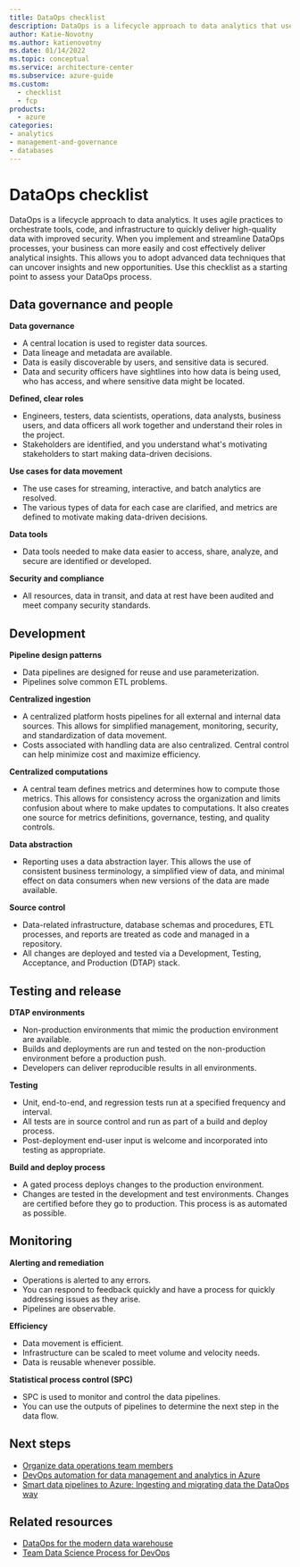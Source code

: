 ```yaml
---
title: DataOps checklist
description: DataOps is a lifecycle approach to data analytics that uses agile practices to deliver high-quality data. Use this checklist to assess your DataOps process. 
author: Katie-Novotny
ms.author: katienovotny
ms.date: 01/14/2022
ms.topic: conceptual
ms.service: architecture-center
ms.subservice: azure-guide
ms.custom:
  - checklist
  - fcp
products:
  - azure 
categories: 
- analytics
- management-and-governance
- databases
---
```


# DataOps checklist

DataOps is a lifecycle approach to data analytics. It uses agile practices to orchestrate tools, code, and infrastructure to quickly deliver high-quality data with improved security. When you implement and streamline DataOps processes, your business can more easily and cost effectively deliver analytical insights. This allows you to adopt advanced data techniques that can uncover insights and new opportunities. Use this checklist as a starting point to assess your DataOps process. 

## Data governance and people

**Data governance**
- A central location is used to register data sources.
- Data lineage and metadata are available.  
- Data is easily discoverable by users, and sensitive data is secured.  
- Data and security officers have sightlines into how data is being used, who has access, and where sensitive data might be located.  

**Defined, clear roles**  
- Engineers, testers, data scientists, operations, data analysts, business users, and data officers all work together and understand their roles in the project.  
- Stakeholders are identified, and you understand what's motivating stakeholders to start making data-driven decisions. 

**Use cases for data movement**
 - The use cases for streaming, interactive, and batch analytics are resolved.  
 - The various types of data for each case are clarified, and metrics are defined to motivate making data-driven decisions. 

**Data tools**
- Data tools needed to make data easier to access, share, analyze, and secure are identified or developed.

**Security and compliance**
- All resources, data in transit, and data at rest have been audited and meet company security standards.

## Development

**Pipeline design patterns**
- Data pipelines are designed for reuse and use parameterization.  
- Pipelines solve common ETL problems. 

**Centralized ingestion** 
- A centralized platform hosts pipelines for all external and internal data sources. This allows for simplified management, monitoring, security, and standardization of data movement.  
- Costs associated with handling data are also centralized. Central control can help minimize cost and maximize efficiency. 

**Centralized computations** 
- A central team defines metrics and determines how to compute those metrics. This allows for consistency across the organization and limits confusion about where to make updates to computations. It also creates one source for metrics definitions, governance, testing, and quality controls. 

**Data abstraction** 
- Reporting uses a data abstraction layer. This allows the use of consistent business terminology, a simplified view of data, and minimal effect on data consumers when new versions of the data are made available. 

**Source control** 
- Data-related infrastructure, database schemas and procedures, ETL processes, and reports are treated as code and managed in a repository.  
- All changes are deployed and tested via a Development, Testing, Acceptance, and Production (DTAP) stack. 

## Testing and release

**DTAP environments**
- Non-production environments that mimic the production environment are available.
- Builds and deployments are run and tested on the non-production environment before a production push.  
- Developers can deliver reproducible results in all environments. 

**Testing** 
- Unit, end-to-end, and regression tests run at a specified frequency and interval.
- All tests are in source control and run as part of a build and deploy process.  
- Post-deployment end-user input is welcome and incorporated into testing as appropriate. 

**Build and deploy process**
 - A gated process deploys changes to the production environment.  
 - Changes are tested in the development and test environments. Changes are certified before they go to production. This process is as automated as possible. 

## Monitoring

**Alerting and remediation** 
- Operations is alerted to any errors. 
- You can respond to feedback quickly and have a process for quickly addressing issues as they arise.  
- Pipelines are observable. 

**Efficiency**
- Data movement is efficient. 
- Infrastructure can be scaled to meet volume and velocity needs.  
- Data is reusable whenever possible. 

**Statistical process control (SPC)** 
- SPC is used to monitor and control the data pipelines.  
- You can use the outputs of pipelines to determine the next step in the data flow.   

## Next steps

- [Organize data operations team members](/azure/cloud-adoption-framework/scenarios/data-management/organize)
- [DevOps automation for data management and analytics in Azure](/azure/cloud-adoption-framework/scenarios/data-management/organize-data-operations)
- [Smart data pipelines to Azure: Ingesting and migrating data the DataOps way](/shows/ask-the-expert/ask-the-expert-smart-data-pipelines-to-azure-ingesting-and-migrating-data-the-dataops-way)

## Related resources

  - [DataOps for the modern data warehouse](/azure/architecture/example-scenario/data-warehouse/dataops-mdw)
  - [Team Data Science Process for DevOps](/azure/architecture/data-science-process/team-data-science-process-for-devops)
